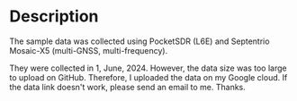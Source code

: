 # **Description**
The sample data was collected using PocketSDR (L6E) and Septentrio Mosaic-X5 (multi-GNSS, multi-frequency). 

They were collected in 1, June, 2024. However, the data size was too large to upload on GitHub. Therefore, I uploaded the data on my Google cloud. If the data link doesn't work, please send an email to me. Thanks.
